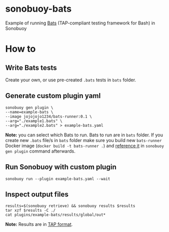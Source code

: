 # sonobuoy-bats
Example of running [Bats](https://github.com/bats-core/bats-core) (TAP-compliant testing framework for Bash) in Sonobuoy

# How to

## Write Bats tests

Create your own, or use pre-created `.bats` tests in `bats` folder.

## Generate custom plugin yaml

```
sonobuoy gen plugin \
--name=example-bats \
--image jojojojo1234/bats-runner:0.1 \
--arg="./example1.bats" \
--arg="./example2.bats" > example-bats.yaml
```

**Note:** you can select which Bats to run. Bats to run are in `bats` folder. 
If you create new `.bats` file/s in `bats` folder make sure you build new `bats-runner` Docker image (`docker build -t bats-runner .`) and [reference it](#generate-custom-plugin-yaml) in `sonobuoy gen plugin` command afterwards.

## Run Sonobuoy with custom plugin

```
sonobuoy run --plugin example-bats.yaml --wait
```

## Inspect output files

```
results=$(sonobuoy retrieve) && sonobuoy results $results
tar xzf $results -C ./
cat plugins/example-bats/results/global/out*
```

**Note:** Results are in [TAP format](http://testanything.org).